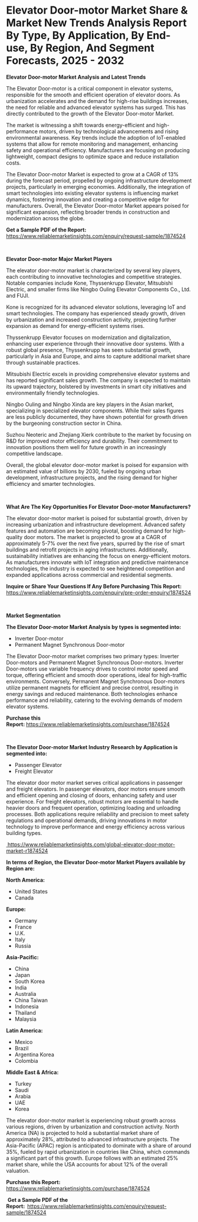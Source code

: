 <p><h1>Elevator Door-motor Market Share & Market New Trends Analysis Report By Type, By Application, By End-use, By Region, And Segment Forecasts, 2025 - 2032</h1></p><p><strong>Elevator Door-motor Market Analysis and Latest Trends</strong></p>
<p><p>The Elevator Door-motor is a critical component in elevator systems, responsible for the smooth and efficient operation of elevator doors. As urbanization accelerates and the demand for high-rise buildings increases, the need for reliable and advanced elevator systems has surged. This has directly contributed to the growth of the Elevator Door-motor Market.</p><p>The market is witnessing a shift towards energy-efficient and high-performance motors, driven by technological advancements and rising environmental awareness. Key trends include the adoption of IoT-enabled systems that allow for remote monitoring and management, enhancing safety and operational efficiency. Manufacturers are focusing on producing lightweight, compact designs to optimize space and reduce installation costs.</p><p>The Elevator Door-motor Market is expected to grow at a CAGR of 13% during the forecast period, propelled by ongoing infrastructure development projects, particularly in emerging economies. Additionally, the integration of smart technologies into existing elevator systems is influencing market dynamics, fostering innovation and creating a competitive edge for manufacturers. Overall, the Elevator Door-motor Market appears poised for significant expansion, reflecting broader trends in construction and modernization across the globe.</p></p>
<p><strong>Get a Sample PDF of the Report:&nbsp;</strong> <a href="https://www.reliablemarketinsights.com/enquiry/request-sample/1874524?utm_campaign=3207&utm_medium=2&utm_source=Github&utm_content=ia&utm_term=12042025&utm_id=elevator-door-motor">https://www.reliablemarketinsights.com/enquiry/request-sample/1874524</a></p>
<p>&nbsp;</p>
<p><strong>Elevator Door-motor Major Market Players</strong></p>
<p><p>The elevator door-motor market is characterized by several key players, each contributing to innovative technologies and competitive strategies. Notable companies include Kone, Thyssenkrupp Elevator, Mitsubishi Electric, and smaller firms like Ningbo Ouling Elevator Components Co., Ltd. and FUJI.</p><p>Kone is recognized for its advanced elevator solutions, leveraging IoT and smart technologies. The company has experienced steady growth, driven by urbanization and increased construction activity, projecting further expansion as demand for energy-efficient systems rises.</p><p>Thyssenkrupp Elevator focuses on modernization and digitalization, enhancing user experience through their innovative door systems. With a robust global presence, Thyssenkrupp has seen substantial growth, particularly in Asia and Europe, and aims to capture additional market share through sustainable practices.</p><p>Mitsubishi Electric excels in providing comprehensive elevator systems and has reported significant sales growth. The company is expected to maintain its upward trajectory, bolstered by investments in smart city initiatives and environmentally friendly technologies.</p><p>Ningbo Ouling and Ningbo Xinda are key players in the Asian market, specializing in specialized elevator components. While their sales figures are less publicly documented, they have shown potential for growth driven by the burgeoning construction sector in China.</p><p>Suzhou Neoteric and Zhejiang Xierk contribute to the market by focusing on R&D for improved motor efficiency and durability. Their commitment to innovation positions them well for future growth in an increasingly competitive landscape.</p><p>Overall, the global elevator door-motor market is poised for expansion with an estimated value of billions by 2030, fueled by ongoing urban development, infrastructure projects, and the rising demand for higher efficiency and smarter technologies.</p></p>
<p>&nbsp;</p>
<p><strong>What Are The Key Opportunities For Elevator Door-motor Manufacturers?</strong></p>
<p><p>The elevator door-motor market is poised for substantial growth, driven by increasing urbanization and infrastructure development. Advanced safety features and automation are becoming pivotal, boosting demand for high-quality door motors. The market is projected to grow at a CAGR of approximately 5-7% over the next five years, spurred by the rise of smart buildings and retrofit projects in aging infrastructures. Additionally, sustainability initiatives are enhancing the focus on energy-efficient motors. As manufacturers innovate with IoT integration and predictive maintenance technologies, the industry is expected to see heightened competition and expanded applications across commercial and residential segments.</p></p>
<p><strong>Inquire or Share Your Questions If Any Before Purchasing This Report:</strong> <a href="https://www.reliablemarketinsights.com/enquiry/pre-order-enquiry/1874524?utm_campaign=3207&utm_medium=2&utm_source=Github&utm_content=ia&utm_term=12042025&utm_id=elevator-door-motor">https://www.reliablemarketinsights.com/enquiry/pre-order-enquiry/1874524</a></p>
<p>&nbsp;</p>
<p><strong>Market Segmentation</strong></p>
<p><strong>The Elevator Door-motor Market Analysis by types is segmented into:</strong></p>
<p><ul><li>Inverter Door-motor</li><li>Permanent Magnet Synchronous Door-motor</li></ul></p>
<p><p>The Elevator Door-motor market comprises two primary types: Inverter Door-motors and Permanent Magnet Synchronous Door-motors. Inverter Door-motors use variable frequency drives to control motor speed and torque, offering efficient and smooth door operations, ideal for high-traffic environments. Conversely, Permanent Magnet Synchronous Door-motors utilize permanent magnets for efficient and precise control, resulting in energy savings and reduced maintenance. Both technologies enhance performance and reliability, catering to the evolving demands of modern elevator systems.</p></p>
<p><strong>Purchase this Report:&nbsp;</strong><a href="https://www.reliablemarketinsights.com/purchase/1874524?utm_campaign=3207&utm_medium=2&utm_source=Github&utm_content=ia&utm_term=12042025&utm_id=elevator-door-motor">https://www.reliablemarketinsights.com/purchase/1874524</a></p>
<p>&nbsp;</p>
<p><strong>The Elevator Door-motor Market Industry Research by Application is segmented into:</strong></p>
<p><ul><li>Passenger Elevator</li><li>Freight Elevator</li></ul></p>
<p><p>The elevator door motor market serves critical applications in passenger and freight elevators. In passenger elevators, door motors ensure smooth and efficient opening and closing of doors, enhancing safety and user experience. For freight elevators, robust motors are essential to handle heavier doors and frequent operation, optimizing loading and unloading processes. Both applications require reliability and precision to meet safety regulations and operational demands, driving innovations in motor technology to improve performance and energy efficiency across various building types.</p></p>
<p><a href="https://www.reliablemarketinsights.com/global-elevator-door-motor-market-r1874524?utm_campaign=3207&utm_medium=2&utm_source=Github&utm_content=ia&utm_term=12042025&utm_id=elevator-door-motor">&nbsp;https://www.reliablemarketinsights.com/global-elevator-door-motor-market-r1874524</a></p>
<p><strong>In terms of Region, the Elevator Door-motor Market Players available by Region are:</strong></p>
<p>
    <p> <strong> North America: </strong>
        <ul>
            <li>United States</li>
            <li>Canada</li>
        </ul>
        </p> 
    <p> <strong> Europe: </strong>
        <ul>
            <li>Germany</li>
            <li>France</li>
            <li>U.K.</li>
            <li>Italy</li>
            <li>Russia</li>
        </ul>
        </p> 
    <p> <strong> Asia-Pacific: </strong>
        <ul>
            <li>China</li>
            <li>Japan</li>
            <li>South Korea</li>
            <li>India</li>
            <li>Australia</li>
            <li>China Taiwan</li>
            <li>Indonesia</li>
            <li>Thailand</li>
            <li>Malaysia</li>
        </ul>
        </p> 
    <p> <strong> Latin America: </strong>
        <ul>
            <li>Mexico</li>
            <li>Brazil</li>
            <li>Argentina Korea</li>
            <li>Colombia</li>
        </ul>
        </p> 
    <p> <strong> Middle East & Africa: </strong>
        <ul>
            <li>Turkey</li>
            <li>Saudi</li>
            <li>Arabia</li>
            <li>UAE</li>
            <li>Korea</li>
        </ul>
    </p>
    </p>
<p><p>The elevator door-motor market is experiencing robust growth across various regions, driven by urbanization and construction activity. North America (NA) is projected to hold a substantial market share of approximately 28%, attributed to advanced infrastructure projects. The Asia-Pacific (APAC) region is anticipated to dominate with a share of around 35%, fueled by rapid urbanization in countries like China, which commands a significant part of this growth. Europe follows with an estimated 25% market share, while the USA accounts for about 12% of the overall valuation.</p></p>
<p><strong>Purchase this Report: </strong><a href="https://www.reliablemarketinsights.com/purchase/1874524?utm_campaign=3207&utm_medium=2&utm_source=Github&utm_content=ia&utm_term=12042025&utm_id=elevator-door-motor">https://www.reliablemarketinsights.com/purchase/1874524</a></p>
<p>&nbsp;<strong>Get a Sample PDF of the Report:&nbsp;&nbsp;</strong><a href="https://www.reliablemarketinsights.com/enquiry/request-sample/1874524?utm_campaign=3207&utm_medium=2&utm_source=Github&utm_content=ia&utm_term=12042025&utm_id=elevator-door-motor">https://www.reliablemarketinsights.com/enquiry/request-sample/1874524</a></p>
<p><strong></strong></p>
<p><p></p><p></p><p></p></p>